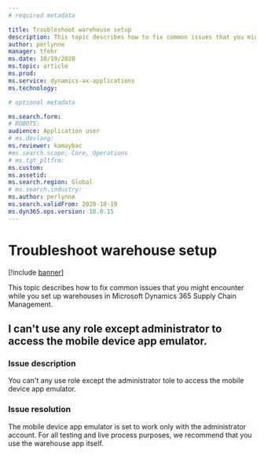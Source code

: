 ```yaml
---
# required metadata

title: Troubleshoot warehouse setup
description: This topic describes how to fix common issues that you might encounter while you set up warehouses in Microsoft Dynamics 365 Supply Chain Management.
author: perlynne
manager: tfehr
ms.date: 10/19/2020
ms.topic: article
ms.prod: 
ms.service: dynamics-ax-applications
ms.technology: 

# optional metadata

ms.search.form: 
# ROBOTS: 
audience: Application user
# ms.devlang: 
ms.reviewer: kamaybac
#ms.search.scope: Core, Operations
# ms.tgt_pltfrm: 
ms.custom: 
ms.assetid: 
ms.search.region: Global
# ms.search.industry: 
ms.author: perlynne
ms.search.validFrom: 2020-10-19
ms.dyn365.ops.version: 10.0.15
---
```


# Troubleshoot warehouse setup

[!include [banner](../includes/banner.md)]

This topic describes how to fix common issues that you might encounter while you set up warehouses in Microsoft Dynamics 365 Supply Chain Management.

## I can't use any role except administrator to access the mobile device app emulator.

### Issue description

You can't any use role except the administrator tole to access the mobile device app emulator.

### Issue resolution

The mobile device app emulator is set to work only with the administrator account. For all testing and live process purposes, we recommend that you use the warehouse app itself.
